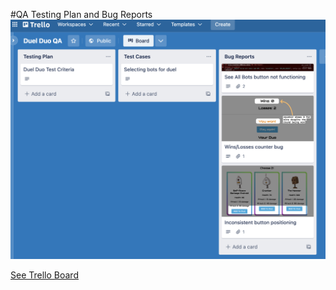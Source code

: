 #QA Testing Plan and Bug Reports
![Trello Board](./testing-documentation%402x.png)

[See Trello Board](https://trello.com/invite/b/VdWT2uaw/ATTI4101aee95aef5afcfef9f12dcb4357ca3256E517/duel-duo-qa)